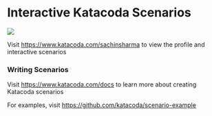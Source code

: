 # Interactive Katacoda Scenarios

[![](http://shields.katacoda.com/katacoda/sachinsharma/count.svg)](https://www.katacoda.com/sachinsharma "Get your profile on Katacoda.com")

Visit https://www.katacoda.com/sachinsharma to view the profile and interactive scenarios

### Writing Scenarios
Visit https://www.katacoda.com/docs to learn more about creating Katacoda scenarios

For examples, visit https://github.com/katacoda/scenario-example
